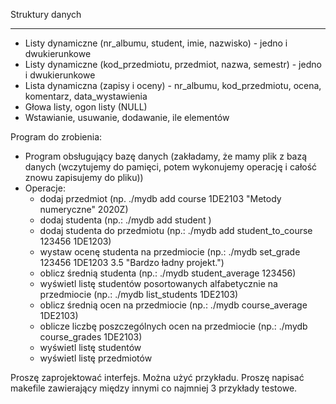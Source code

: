 Struktury danych

----

* Listy dynamiczne (nr_albumu, student, imie, nazwisko) - jedno i dwukierunkowe
* Listy dynamiczne (kod_przedmiotu, przedmiot, nazwa, semestr) - jedno i dwukierunkowe
* Lista dynamiczna (zapisy i oceny) - nr_albumu, kod_przedmiotu, ocena, komentarz, data_wystawienia
* Głowa listy, ogon listy (NULL)
* Wstawianie, usuwanie, dodawanie, ile elementów



Program do zrobienia:

* Program obsługujący bazę danych (zakładamy, że mamy plik z bazą danych (wczytujemy do pamięci, potem wykonujemy operację i całość znowu zapisujemy do pliku))
* Operacje:
  * dodaj przedmiot (np. ./mydb add course 1DE2103 "Metody numeryczne" 2020Z)
  * dodaj studenta (np.: ./mydb add student )
  * dodaj studenta do przedmiotu (np.: ./mydb add student_to_course 123456 1DE1203)
  * wystaw ocenę studenta na przedmiocie (np.: ./mydb set_grade 123456 1DE1203 3.5 "Bardzo ładny projekt.")
  * oblicz średnią studenta (np.: ./mydb student_average 123456)
  * wyświetl listę studentów posortowanych alfabetycznie na przedmiocie (np.: ./mydb list_students 1DE2103)
  * oblicz średnią ocen na przedmiocie (np.: ./mydb course_average 1DE2103)
  * oblicze liczbę poszczególnych ocen na przedmiocie (np.: ./mydb course_grades 1DE2103)
  * wyświetl listę studentów
  * wyświetl listę przedmiotów

Proszę zaprojektować interfejs. Można użyć przykładu. Proszę napisać makefile zawierający między innymi co najmniej 3 przykłady testowe.



